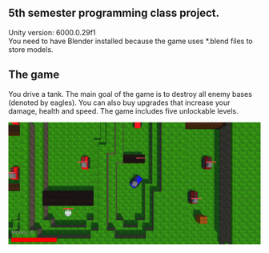 ## 5th semester programming class project.
Unity version: 6000.0.29f1<br>
You need to have Blender installed because the game uses *.blend files to store models.

## The game
You drive a tank. The main goal of the game is to destroy all enemy bases (denoted by eagles). You can also buy upgrades that increase your damage, health and speed. The game includes five unlockable levels.

<img src="./screenshot.png">